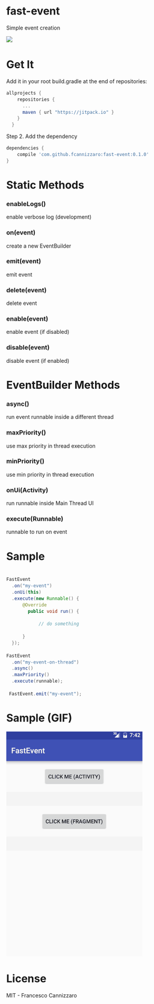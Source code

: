 # fast-event
Simple event creation

[![](https://jitpack.io/v/fcannizzaro/fast-event.svg)](https://jitpack.io/#fcannizzaro/fast-event)

# Get It 

Add it in your root build.gradle at the end of repositories:

```gradle
allprojects {
    repositories {
      ...
      maven { url "https://jitpack.io" }
    }
  }
```

Step 2. Add the dependency


```gradle
dependencies {
    compile 'com.github.fcannizzaro:fast-event:0.1.0'
}
```

# Static Methods

### enableLogs()
enable verbose log (development)

### on(event)
create a new EventBuilder

### emit(event)
emit event

### delete(event)
delete event

### enable(event)
enable event (if disabled)

### disable(event)
disable event (if enabled)

# EventBuilder Methods

### async()
run event runnable inside a different thread

### maxPriority()
use max priority in thread execution

### minPriority()
use min priority in thread execution

### onUi(Activity)
run runnable inside Main Thread UI

### execute(Runnable)
runnable to run on event

# Sample
```java

FastEvent
  .on("my-event")
  .onUi(this)
  .execute(new Runnable() {
      @Override
        public void run() {
  
            // do something
  
      }
  });

FastEvent
  .on("my-event-on-thread")
  .async()
  .maxPriority()
  .execute(runnable);
  
 FastEvent.emit("my-event");

```

# Sample (GIF)

![](https://github.com/fcannizzaro/fast-event/blob/master/sample.gif)

# License
MIT - Francesco Cannizzaro 
